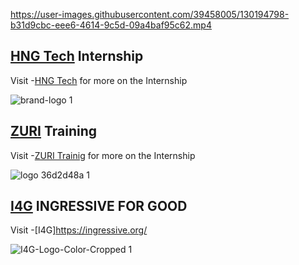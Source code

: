 
https://user-images.githubusercontent.com/39458005/130194798-b31d9cbc-eee6-4614-9c5d-09a4baf95c62.mp4

## [HNG Tech](https://hng.tech/) Internship
Visit -[HNG Tech](https://hng.tech/) for more on the Internship

![brand-logo 1](https://user-images.githubusercontent.com/39458005/130235968-a045256a-2e07-4f44-a9d3-bd990e58f802.png)


## [ZURI](https://internship.zuri.team/) Training
Visit -[ZURI Trainig](https://internship.zuri.team/) for more on the Internship

![logo 36d2d48a 1](https://user-images.githubusercontent.com/39458005/130237042-ddfd11b9-5d29-45dc-8d4a-49cc6a04b408.png)



## [I4G](https://ingressive.org/) INGRESSIVE FOR GOOD
Visit -[I4G]https://ingressive.org/


![I4G-Logo-Color-Cropped 1](https://user-images.githubusercontent.com/39458005/130236130-08890cde-a790-4af3-b25b-b8b15d10a55e.png)
